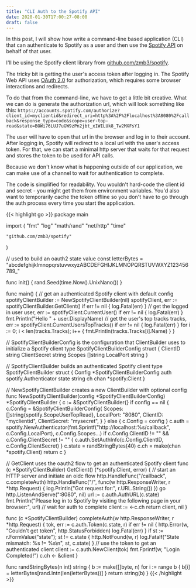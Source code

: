 ```yaml
---
title: "CLI Auth to the Spotify API"
date: 2020-01-30T17:00:27-08:00
draft: false
---
```


In this post, I will show how write a command-line based application (CLI)
that can authenticate to Spotify as a user and then use the [Spotify API](https://developer.spotify.com/documentation/web-api/) on behalf of that user.

I'll be using the Spotify client library from [github.com/zmb3/spotify](https://github.com/zmb3/spotify).

The tricky bit is getting the user's access token after logging in. The Spotify Web API uses
[OAuth 2.0](https://developer.spotify.com/documentation/general/guides/authorization-guide/) for authorization, which requires some browser interactions and redirects.

To do that from the command-line, we have to get a little bit creative.
What we can do is generate the authorization url, which will look something like this:
```https://accounts.spotify.com/authorize?client_id=myclientid&redirect_uri=http%3A%2F%2Flocalhost%3A8080%2Fcallback&response_type=code&scope=user-top-read&state=BOWi76LUJ7uGW9zPn2jbt_xIWILUk8_Tw2MXFsY1```

The user will have to open that url in the browser and log in to their account. After logging in,
Spotify will redirect to a local url with the user's access token. For that, we can start a minimal http server
that waits for that request and stores the token to be used for API calls.

Because we don't know what is happening outside of our application, we can make use of a channel to wait for authentication to complete.

The code is simplified for readability. You wouldn't hard-code the client id and secret - you might get them from environment variables.
You'd also want to temporarily cache the token offline so you don't have to go through the auth process every time you start the application.

{{< highlight go >}}
package main

import (
	"fmt"
	"log"
	"math/rand"
	"net/http"
	"time"

	"github.com/zmb3/spotify"
)

// used to build an oauth2 state value
const letterBytes = "abcdefghijklmnopqrstuvwxyzABCDEFGHIJKLMNOPQRSTUVWXYZ123456789_"

func init() {
	rand.Seed(time.Now().UnixNano())
}

func main() {
	// get an authenticated Spotify client with default config
	spotifyClientBuilder := NewSpotifyClientBuilder(nil)
	spotifyClient, err := spotifyClientBuilder.GetClient()
	if err != nil {
		log.Fatal(err)
	}
	// get the logged in user
	user, err := spotifyClient.CurrentUser()
	if err != nil {
		log.Fatal(err)
	}
	fmt.Println("Hello " + user.DisplayName)
	// get the user's top tracks
	tracks, err := spotifyClient.CurrentUsersTopTracks()
	if err != nil {
		log.Fatal(err)
	}
	for i := 0; i < len(tracks.Tracks); i++ {
		fmt.Println(tracks.Tracks[i].Name)
	}
}

// SpotifyClientBuilderConfig is the configuration that ClientBuilder uses to initialize a Spotify client
type SpotifyClientBuilderConfig struct {
	ClientID     string
	ClientSecret string
	Scopes       []string
	LocalPort    string
}

// SpotifyClientBuilder builds an authenticated Spotify client
type SpotifyClientBuilder struct {
	Config *SpotifyClientBuilderConfig
	auth   spotify.Authenticator
	state  string
	ch     chan *spotify.Client
}

// NewSpotifyClientBuilder creates a new ClientBuilder with optional config
func NewSpotifyClientBuilder(config *SpotifyClientBuilderConfig) *SpotifyClientBuilder {
	c := &SpotifyClientBuilder{}
	if config == nil {
		c.Config = &SpotifyClientBuilderConfig{
			Scopes:       []string{spotify.ScopeUserTopRead},
			LocalPort:    "8080",
			ClientID:     "myclientid",
			ClientSecret: "mysecret",
		}
	} else {
		c.Config = config
	}
	c.auth = spotify.NewAuthenticator(fmt.Sprintf("http://localhost:%s/callback", c.Config.LocalPort), c.Config.Scopes...)
	if c.Config.ClientID != "" && c.Config.ClientSecret != "" {
		c.auth.SetAuthInfo(c.Config.ClientID, c.Config.ClientSecret)
	}
	c.state = randStringBytes(40)
	c.ch = make(chan *spotify.Client)
	return c
}

// GetClient uses the oauth2 flow to get an authenticated Spotify client
func (c *SpotifyClientBuilder) GetClient() (*spotify.Client, error) {
	// start an HTTP server and initiate an oidc flow
	http.HandleFunc("/callback", c.completeAuth)
	http.HandleFunc("/", func(w http.ResponseWriter, r *http.Request) {
		log.Println("Got request for:", r.URL.String())
	})
	go http.ListenAndServe(":8080", nil)
	url := c.auth.AuthURL(c.state)
	fmt.Println("Please log in to Spotify by visiting the following page in your browser:", url)
	// wait for auth to complete
	client := <-c.ch
	return client, nil
}

func (c *SpotifyClientBuilder) completeAuth(w http.ResponseWriter, r *http.Request) {
	tok, err := c.auth.Token(c.state, r)
	if err != nil {
		http.Error(w, "Couldn't get token", http.StatusForbidden)
		log.Fatal(err)
	}
	if st := r.FormValue("state"); st != c.state {
		http.NotFound(w, r)
		log.Fatalf("State mismatch: %s != %s\n", st, c.state)
	}
	// use the token to get an authenticated client
	client := c.auth.NewClient(tok)
	fmt.Fprintf(w, "Login Completed!")
	c.ch <- &client
}

func randStringBytes(n int) string {
	b := make([]byte, n)
	for i := range b {
		b[i] = letterBytes[rand.Intn(len(letterBytes))]
	}
	return string(b)
}
{{< /highlight >}}